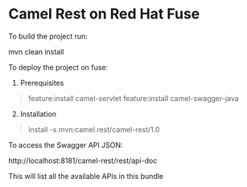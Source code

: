 # Camel Rest on Red Hat Fuse
To build the project run: 

mvn clean install

To deploy the project on fuse:

1. Prerequisites

> feature:install camel-servlet
> feature:install camel-swagger-java

2. Installation

> install -s  mvn:camel.rest/camel-rest/1.0

To access the Swagger API JSON:

http://localhost:8181/camel-rest/rest/api-doc

This will list all the available APIs in this bundle